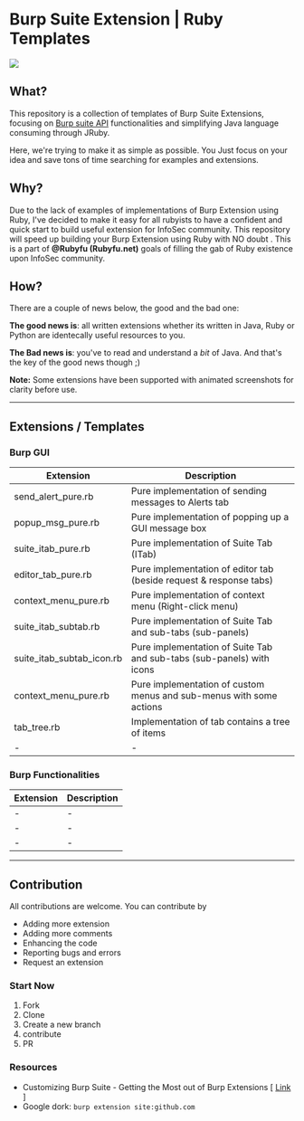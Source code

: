 # Burp Suite Extension | Ruby Templates

![](burp-ruby.png)

## What? 

This repository is a collection of templates of Burp Suite Extensions, focusing on [Burp suite API](https://portswigger.net/burp/extender/api/) functionalities and simplifying Java language consuming through JRuby.

Here, we're trying to make it as simple as possible. You Just focus on your idea and save tons of time searching for examples and extensions.

## Why? 

Due to the lack of examples of implementations of Burp Extension using Ruby, I've decided to make it easy for all rubyists to have a confident and quick start to build useful extension for InfoSec community. This repository will speed up building your Burp Extension using Ruby with NO doubt . This is a part of **@Rubyfu (Rubyfu.net)** goals of filling the gab of Ruby existence upon InfoSec community.

## How? 

There are a couple of news below, the good and the bad one:

**The good news is**: all written extensions whether its written in Java, Ruby or Python are identecally useful resources to you.

**The Bad news is**: you've to read and understand a *bit* of Java. And that's the key of the good news though ;) 



**Note:** Some extensions have been supported with animated screenshots for clarity before use.

---

## Extensions / Templates

### Burp GUI 

| Extension                 | Description                              |
| ------------------------- | ---------------------------------------- |
| send_alert_pure.rb        | Pure implementation of sending messages to Alerts tab |
| popup_msg_pure.rb         | Pure implementation of popping up a GUI message box |
| suite_itab_pure.rb        | Pure implementation of Suite Tab (ITab)  |
| editor_tab_pure.rb        | Pure implementation of editor tab (beside request & response tabs) |
| context_menu_pure.rb      | Pure implementation of context menu (Right-click menu) |
| suite_itab_subtab.rb      | Pure implementation of Suite Tab and sub-tabs (sub-panels) |
| suite_itab_subtab_icon.rb | Pure implementation of Suite Tab and sub-tabs (sub-panels) with icons |
| context_menu_pure.rb      | Pure implementation of custom menus and sub-menus with some actions |
| tab_tree.rb               | Implementation of tab contains a tree of items |
| -                         | -                                        |

### Burp Functionalities 

| Extension | Description |
| --------- | ----------- |
| -         | -           |
| -         | -           |
| -         | -           |



---

## Contribution 

All contributions are welcome. You can contribute by

* Adding more extension 
* Adding more comments 
* Enhancing the code 
* Reporting bugs and errors 
* Request an extension

### Start Now 

1. Fork 
2. Clone 
3. Create a new branch 
4. contribute 
5. PR




### Resources 

* Customizing Burp Suite - Getting the Most out of Burp Extensions [ [Link](http://www.slideshare.net/AugustDetlefsen/burp-extensions) ]
* Google dork: `burp extension site:github.com`
